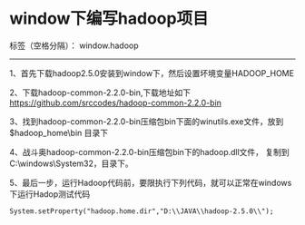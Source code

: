 # window下编写hadoop项目

标签（空格分隔）： window.hadoop

---

1、首先下载hadoop2.5.0安装到window下，然后设置坏境变量HADOOP_HOME

2、下载hadoop-common-2.2.0-bin,下载地址如下
https://github.com/srccodes/hadoop-common-2.2.0-bin

3、找到hadoop-common-2.2.0-bin压缩包bin下面的winutils.exe文件，放到$hadoop_home\bin 目录下

4、战斗奥hadoop-common-2.2.0-bin压缩包bin下的hadoop.dll文件，
复制到C:\windows\System32，目录下。

5、最后一步，运行Hadoop代码前，要限执行下列代码，就可以正常在windows下运行Hadop测试代码
```
System.setProperty("hadoop.home.dir","D:\\JAVA\\hadoop-2.5.0\\");
```


